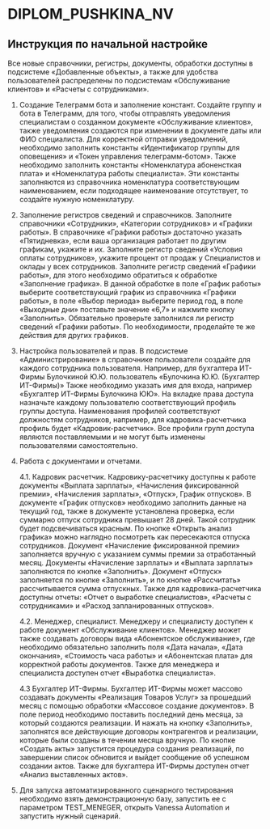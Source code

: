 # DIPLOM_PUSHKINA_NV
## Инструкция по начальной настройке
Все новые справочники, регистры, документы, обработки доступны в подсистеме «Добавленные объекты», а также для удобства пользователей распределены по подсистемам «Обслуживание клиентов» и «Расчеты с сотрудниками».

1. Создание Телеграмм бота и заполнение констант.
Создайте группу и бота в Телеграмм, для того, чтобы отправлять уведомления специалистам о созданном документе «Обслуживание клиентов», также уведомления создаются при изменении в документе даты или ФИО специалиста.
Для корректной отправки уведомлений, необходимо заполнить константы «Идентификатор группы для оповещения» и «Токен управления телеграмм-ботом».
Также необходимо заполнить константы «Номенклатура абоненсткая плата» и «Номенклатура работы специалиста». Эти константы заполняются из справочника номенклатура соответствующим наименованием, если подходящее наименование отсутствует, то создайте нужную номенклатуру.

2. Заполнение регистров сведений и справочников.
Заполните справочники «Сотрудники», «Категории сотрудников» и «Графики работы». В справочнике «Графики работы» достаточно указать «Пятидневка», если ваша организация работает по другим графикам, укажите и их.
Заполните регистр сведений «Условия оплаты сотрудников», укажите процент от продаж у Специалистов и оклады у всех сотрудников.
Заполните регистр сведений «Графики работы», для этого необходимо обратиться к обработке «Заполнение графика».
В данной обработке в поле «График работы» выберите соответствующий график из справочника «Графики работы», в поле «Выбор периода» выберите период год, в поле «Выходные дни» поставьте значение «6,7» и нажмите кнопку «Заполнить».
Обязательно проверьте заполнился ли регистр сведений «Графики работы».
По необходимости, проделайте те же действия для других графиков.

3. Настройка пользователей и прав.
В подсистеме «Администрирование» в справочнике пользователи создайте для каждого сотрудника пользователя. Например, для бухгалтера ИТ-Фирмы Булочкиной Ю.Ю. пользователь «Булочкина Ю.Ю. (Бухгалтер ИТ-Фирмы)»
Также необходимо указать имя для входа, например «Бухгалтер ИТ-Фирмы Булочкина ЮЮ».
На вкладке права доступа назначьте каждому пользователю соответствующий профиль группы доступа. Наименования профилей соответствуют должностям сотрудников, например, для кадровика-расчетчика профиль будет «Кадровик-расчетчик».
Все профили групп доступа являются поставляемыми и не могут быть изменены пользователями самостоятельно.

4. Работа с документами и отчетами.
   
   4.1. Кадровик расчетчик.
Кадровику-расчетчику доступны к работе документы «Выплата зарплаты», «Начисления фиксированной премии», «Начисления зарплаты», «Отпуск», График отпусков».
В документе «График отпусков» необходимо заполнить данные на текущий год, также в документе установлена проверка, если суммарно отпуск сотрудника превышает 28 дней. Такой сотрудник будет подсвечиваться красным. По кнопке «Открыть анализ графика» можно наглядно посмотреть как пересекаются отпуска сотрудников.
Документ «Начисление фиксированной премии» заполняется вручную с указанием суммы премии за отработанный месяц.
Документы «Начисление зарплаты» и «Выплата зарплаты» заполняются по кнопке «Заполнить».
Документ «Отпуск» заполняется по кнопке «Заполнить», и по кнопке «Рассчитать» рассчитывается сумма отпускных.
Также для кадровика-расчетчика доступны отчеты: «Отчет о выработке специалистов», «Расчеты с сотрудниками» и «Расход запланированных отпусков».

   4.2. Менеджер, специалист.
Менеджеру и специалисту доступен к работе документ «Обслуживание клиентов». 
Менеджер может также создавать договоры вида «Абонентское обслуживание», где необходимо обязательно заполнить поля «Дата начала», «Дата окончания», «Стоимость часа работы» и «Абонентская плата» для корректной работы документов.
Также для менеджера и специалиста доступен отчет «Выработка специалиста».

   4.3 Бухгалтер ИТ-Фирмы.
Бухгалтер ИТ-Фирмы может массово создавать документы «Реализация Товаров Услуг» за прошедший месяц с помощью обработки «Массовое создание документов».
В поле период необходимо поставить последний день месяца, за который создаются реализации. И нажать на кнопку «Заполнить», заполнятся все действующие договоры контрагентов и реализации, которые были созданы в течении месяца вручную.
По кнопке «Создать акты» запустится процедура создания реализаций, по завершении список обновится и выйдет сообщение об успешном создании актов.
Также для бухгалтера ИТ-Фирмы доступен отчет «Анализ выставленных актов».

5. Для запуска автоматизированного сценарного тестирования необходимо взять демонстрационную базу, запустить ее с параметром TEST_MENEGER, открыть Vanessa Automation и запустить нужный сценарий.
